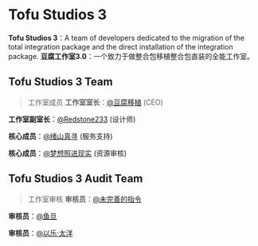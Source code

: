 # Tofu Studios 3
**Tofu Studios 3**：A team of developers dedicated to the migration of the total integration package and the direct installation of the integration package.
**豆腐工作室3.0**：一个致力于做整合包移植整合包直装的全能工作室。

## Tofu Studios 3 Team
>工作室成员
**工作室室长**：[@豆腐移植](https://afdian.net/@qq1901662097) (CEO)
>
**工作室副室长**：[@Redstone233](Redstone2337.github.io) (设计师)

**核心成员**：[@绪山真寻]() (服务支持)

**核心成员**：[@梦想照进现实]() (资源审核)

## Tofu Studios 3 Audit Team
>工作室审核
**审核员**：[@未完善的指令]()
>
**审核员**：[@鱼旦]()

**审核员**：[@以乐·太洋]()
